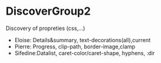 # DiscoverGroup2

Discovery of propreties (css,...)

- Eloise: Details&summary, text-decorations(all),current
- Pierre: Progress, clip-path, border-image,clamp
- Sifedine:Datalist, caret-color/caret-shape, hyphens, :dir
